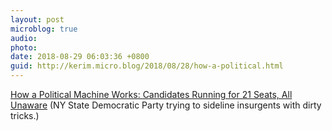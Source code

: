 ```yaml
---
layout: post
microblog: true
audio: 
photo: 
date: 2018-08-29 06:03:36 +0800
guid: http://kerim.micro.blog/2018/08/28/how-a-political.html
---
```

[How a Political Machine Works: Candidates Running for 21 Seats, All Unaware](https://www.nytimes.com/2018/08/24/nyregion/queens-candidates-nominated-without-knowing.html) (NY State Democratic Party trying to sideline insurgents with dirty tricks.)
